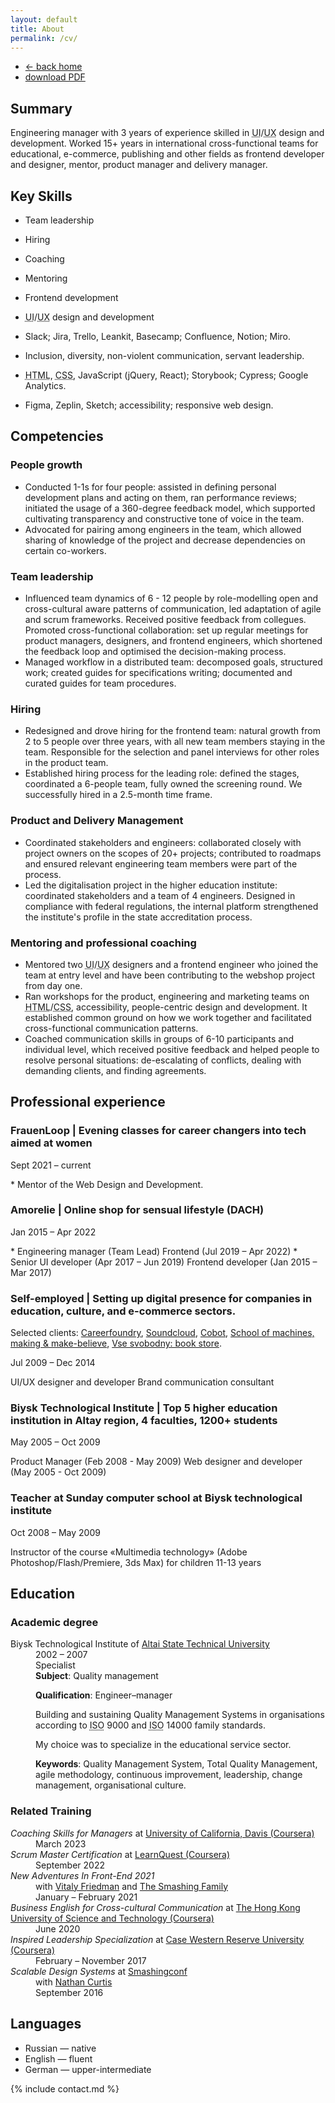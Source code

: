 ```yaml
---
layout: default
title: About
permalink: /cv/
---
```


<nav>
  <ul>
    <li class="nav__item {% if location == '/' or page.layout == 'default' %}active {% endif %}"><a href="/"><span class="icon">&larr; </span>back home</a></li>
    <li class="download"><a href="/tania-abanina-cv.pdf">download PDF</a></li>
  </ul>
</nav>

## Summary
Engineering manager with 3 years of experience skilled in <abbr title="User Interface">UI</abbr>/<abbr title="User Experience">UX</abbr> design and development. Worked 15+ years in international cross-functional teams for educational, e-commerce, publishing and other fields as frontend developer and designer, mentor, product manager and delivery manager. 


## Key Skills
- Team leadership
- Hiring
- Coaching
- Mentoring
- Frontend development
- <abbr title="User Interface">UI</abbr>/<abbr title="User Experience">UX</abbr> design and development


- Slack; Jira, Trello, Leankit, Basecamp; Confluence, Notion; Miro.
- Inclusion, diversity, non-violent communication, servant leadership.
- <abbr title="HyperText Markup Language">HTML</abbr>, <abbr title="Cascading Style Sheets">CSS</abbr>, JavaScript (jQuery, React); Storybook; Cypress; Google Analytics.
- Figma, Zeplin, Sketch; accessibility; responsive web design.


## Competencies
### People growth
- Conducted 1-1s for four people: assisted in defining personal development plans and acting on them, ran performance reviews; initiated the usage of a 360-degree feedback model, which supported cultivating transparency and constructive tone of voice in the team.
- Advocated for pairing among engineers in the team, which allowed sharing of knowledge of the project and decrease dependencies on certain co-workers.


### Team leadership
- Influenced team dynamics of 6 - 12 people by role-modelling open and cross-cultural aware patterns of communication, led adaptation of agile and scrum frameworks. Received positive feedback from collegues. 
Promoted cross-functional collaboration: set up regular meetings for product managers, designers, and frontend engineers, which shortened the feedback loop and optimised the decision-making process.
- Managed workflow in a distributed team: decomposed goals, structured work; created guides for specifications writing; documented and curated guides for team procedures.


### Hiring 
- Redesigned and drove hiring for the frontend team: natural growth from 2 to 5 people over three years, with all new team members staying in the team. Responsible for the selection and panel interviews for other roles in the product team. 
- Established hiring process for the leading role: defined the stages, coordinated a 6-people team, fully owned the screening round. We successfully hired in a 2.5-month time frame.


### Product and Delivery Management
- Coordinated stakeholders and engineers: collaborated closely with project owners on the scopes of 20+ projects; contributed to roadmaps and ensured relevant engineering team members were part of the process.
- Led the digitalisation project in the higher education institute: coordinated stakeholders and a team of 4 engineers. Designed in compliance with federal regulations, the internal platform strengthened the institute's profile in the state accreditation process.


### Mentoring and professional coaching
* Mentored two <abbr title="User Interface">UI</abbr>/<abbr title="User Experience">UX</abbr> designers and a frontend engineer who joined the team at entry level and have been contributing to the webshop project from day one.
* Ran workshops for the product, engineering and marketing teams on <abbr title="HyperText Markup Language">HTML</abbr>/<abbr title="Cascading Style Sheets">CSS</abbr>, accessibility, people-centric design and development. It established common ground on how we work together and facilitated cross-functional communication patterns.
* Coached communication skills in groups of 6-10 participants and individual level, which received positive feedback and helped people to resolve personal situations: de-escalating of conflicts, dealing with demanding clients, and finding agreements.


## Professional experience

### FrauenLoop | Evening classes for career changers into tech aimed at women
<p class="mute">Sept 2021 &ndash; current</p>
* Mentor of the Web Design and Development.


### Amorelie | Online shop for sensual lifestyle (DACH)
<p class="mute">Jan 2015 &ndash; Apr 2022</p>
* Engineering manager (Team Lead) Frontend (Jul 2019 &ndash; Apr 2022) 
* Senior UI developer (Apr 2017 &ndash; Jun 2019) 
Frontend developer (Jan 2015 &ndash; Mar 2017)


### Self-employed | Setting up digital presence for companies in education, culture, and e-commerce sectors. 
Selected clients: [Careerfoundry](https://careerfoundry.com/), [Soundcloud](https://soundcloud.com/), [Cobot](https://www.cobot.me/), [School of machines, making &amp; make-believe](http://schoolofma.org/), [Vse svobodny: book store](http://vse-svobodny.com/).
<p class="mute">Jul 2009 &ndash; Dec 2014</p>
UI/UX designer and developer
Brand communication consultant


### Biysk Technological Institute | Top 5 higher education institution in Altay region, 4 faculties, 1200+ students
<p class="mute">May 2005 &ndash; Oct 2009</p>
Product Manager (Feb 2008 - May 2009)
Web designer and developer (May 2005 - Oct 2009)


### Teacher at Sunday computer school at&nbsp;Biysk technological institute
<p class="mute">Oct 2008 &ndash; May 2009</p>
Instructor of&nbsp;the&nbsp;course «Multimedia technology» (Adobe Photoshop/Flash/Premiere, 3ds Max) for children 11-13&nbsp;years


## Education

### Academic degree
<dl>
	<dt>Biysk Technological Institute of <a href="http://www.en.altstu.ru/">Altai State Technical University</a></dt>
	<dd class="mute">2002 &ndash; 2007</dd>
	<dd>Specialist</dd>
	<dd><strong>Subject</strong>: Quality management</dd>
	<dd><p><strong>Qualification</strong>: Engineer&ndash;manager</p></dd>
	<dd>
		<p>Building and sustaining Quality Management Systems in organisations according to <abbr title="International Organization for Standardization">ISO</abbr>&nbsp;9000 and  <abbr title="International Organization for Standardization">ISO</abbr>&nbsp;14000 family standards.</p>
		<p>My choice was to specialize in the educational service sector.</p>
	</dd>
	<dd><strong>Keywords</strong>: Quality Management System, Total Quality Management, agile methodology, continuous improvement, leadership, change management, organisational culture.</dd>
</dl>


### Related Training

<dl>
 	<dt><em>Coaching Skills for Managers</em> at <a href="https://coursera.org/specializations/coaching-skills-manager">University of California, Davis (Coursera)</a></em></dt>
	<dd>March 2023</dd>
	<dt><em>Scrum Master Certification</em> at <a href="https://coursera.org/specializations/learnquest-certified-scrum-master">LearnQuest (Coursera)</a></dt>
	<dd>September 2022</dd>
	<dt><em>New Adventures In Front-End 2021</em></dt>
	<dd>with <a href="https://www.smashingmagazine.com/author/vitaly-friedman/">Vitaly Friedman</a> and <a href="https://smashingconf.com/online-workshops">The Smashing Family</a></dd>
	<dd>January &ndash; February 2021</dd>
  	<dt><em>Business English for Cross-cultural Communication</em> at <a href="https://www.coursera.org/learn/cross-cultural-communication-business">The Hong Kong University of Science and Technology (Coursera)</a></dt>
	<dd>June 2020</dd>
	<dt><em>Inspired Leadership Specialization</em> at <a href="https://www.coursera.org/specializations/inspired-leadership">Case Western Reserve University (Coursera)</a></dt>
	<dd>February &ndash; November 2017</dd>
	<dt><em>Scalable Design Systems</em> at <a href="https://smashingconf.com/">Smashingconf</a></dt>
	<dd>with <a href="https://medium.com/@nathanacurtis">Nathan Curtis</a></dd>
	<dd>September 2016</dd>
</dl>


## Languages
- Russian &mdash; native
- English &mdash; fluent
- German &mdash; upper-intermediate


{% include contact.md %}
